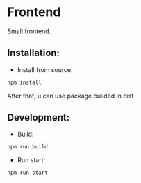 # Frontend

Small frontend.


## Installation:

- Install from source:
```bash
npm install
```
After that, u can use package builded in dist

## Development:

- Build:
```bash
npm run build
```
- Run start:
```bash
npm run start
```
